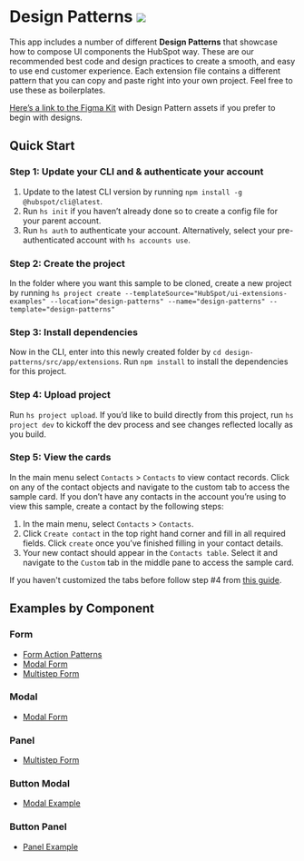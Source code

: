 # Design Patterns ![](https://badgen.net/badge/-/TypeScript/blue?icon=typescript&label)

This app includes a number of different **Design Patterns** that showcase how to compose UI components the HubSpot way. These are our recommended best code and design practices to create a smooth, and easy to use end customer experience. Each extension file contains a different pattern that you can copy and paste right into your own project. Feel free to use these as boilerplates.

[Here’s a link to the Figma Kit](https://developers.hubspot.com/docs/reference/ui-components/figma-design-kit) with Design Pattern assets if you prefer to begin with designs.

## Quick Start

### Step 1: Update your CLI and & authenticate your account

1. Update to the latest CLI version by running `npm install -g @hubspot/cli@latest`.
1. Run `hs init` if you haven’t already done so to create a config file for your parent account.
1. Run `hs auth` to authenticate your account. Alternatively, select your pre-authenticated account with `hs accounts use`.

### Step 2: Create the project

In the folder where you want this sample to be cloned, create a new project by running `hs project create --templateSource="HubSpot/ui-extensions-examples" --location="design-patterns" --name="design-patterns" --template="design-patterns"`

### Step 3: Install dependencies

Now in the CLI, enter into this newly created folder by `cd design-patterns/src/app/extensions`. Run `npm install` to install the dependencies for this project.

### Step 4: Upload project

Run `hs project upload`. If you’d like to build directly from this project, run `hs project dev` to kickoff the dev process and see changes reflected locally as you build.

### Step 5: View the cards

In the main menu select `Contacts` > `Contacts` to view contact records. Click on any of the contact objects and navigate to the custom tab to access the sample card. If you don’t have any contacts in the account you’re using to view this sample, create a contact by the following steps:

1. In the main menu, select `Contacts` > `Contacts`.
2. Click `Create contact` in the top right hand corner and fill in all required fields. Click `create` once you’ve finished filling in your contact details.
3. Your new contact should appear in the `Contacts table`. Select it and navigate to the `Custom` tab in the middle pane to access the sample card.

If you haven't customized the tabs before follow step #4 from [this guide](https://developers.hubspot.com/docs/platform/ui-extensions-quickstart).

## Examples by Component

### Form
- [Form Action Patterns](./src/app/extensions/FormActionPatterns.tsx)
- [Modal Form](./src/app/extensions/FormModal.tsx)
- [Multistep Form](./src/app/extensions/FormMultistep.tsx)

### Modal
- [Modal Form](./src/app/extensions/FormModal.tsx)

### Panel
- [Multistep Form](./src/app/extensions/FormMultistep.tsx)

### Button Modal
- [Modal Example](./src/app/extensions/components/ModalExample.tsx)

### Button Panel
- [Panel Example](./src/app/extensions/components/PanelExample.tsx)
